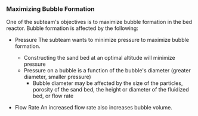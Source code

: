 ### Maximizing Bubble Formation

One of the subteam's objectives is to maximize bubble formation in the bed reactor. Bubble formation is affected by the following:
- Pressure
  The subteam wants to minimize pressure to maximize bubble formation.
  - Constructing the sand bed at an optimal altitude will minimize pressure
  - Pressure on a bubble is a function of the bubble's diameter (greater diameter, smaller pressure)
      - Bubble diameter may be affected by the size of the particles, porosity of the sand bed, the height or diameter of the fluidized bed, or flow rate

- Flow Rate
  An increased flow rate also increases bubble volume.
